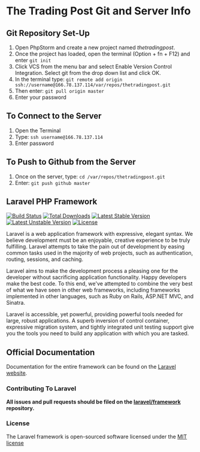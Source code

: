 # The Trading Post Git and Server Info

## Git Repository Set-Up
1. Open PhpStorm and create a new project named *thetradingpost*.
2. Once the project has loaded, open the terminal (Option + fn + F12) and enter `git init`
3. Click VCS from the menu bar and select Enable Version Control Integration. Select git from the drop down list and click OK.
4. In the terminal type: `git remote add origin ssh://username@166.78.137.114/var/repos/thetradingpost.git`
5. Then enter: `git pull origin master`
6. Enter your password

## To Connect to the Server
1. Open the Terminal
2. Type: `ssh username@166.78.137.114`
3. Enter password

## To Push to Github from the Server
1. Once on the server, type: `cd /var/repos/thetradingpost.git`
2. Enter: `git push github master`

## Laravel PHP Framework

[![Build Status](https://travis-ci.org/laravel/framework.svg)](https://travis-ci.org/laravel/framework)
[![Total Downloads](https://poser.pugx.org/laravel/framework/downloads.svg)](https://packagist.org/packages/laravel/framework)
[![Latest Stable Version](https://poser.pugx.org/laravel/framework/v/stable.svg)](https://packagist.org/packages/laravel/framework)
[![Latest Unstable Version](https://poser.pugx.org/laravel/framework/v/unstable.svg)](https://packagist.org/packages/laravel/framework)
[![License](https://poser.pugx.org/laravel/framework/license.svg)](https://packagist.org/packages/laravel/framework)

Laravel is a web application framework with expressive, elegant syntax. We believe development must be an enjoyable, creative experience to be truly fulfilling. Laravel attempts to take the pain out of development by easing common tasks used in the majority of web projects, such as authentication, routing, sessions, and caching.

Laravel aims to make the development process a pleasing one for the developer without sacrificing application functionality. Happy developers make the best code. To this end, we've attempted to combine the very best of what we have seen in other web frameworks, including frameworks implemented in other languages, such as Ruby on Rails, ASP.NET MVC, and Sinatra.

Laravel is accessible, yet powerful, providing powerful tools needed for large, robust applications. A superb inversion of control container, expressive migration system, and tightly integrated unit testing support give you the tools you need to build any application with which you are tasked.

## Official Documentation

Documentation for the entire framework can be found on the [Laravel website](http://laravel.com/docs).

### Contributing To Laravel

**All issues and pull requests should be filed on the [laravel/framework](http://github.com/laravel/framework) repository.**

### License

The Laravel framework is open-sourced software licensed under the [MIT license](http://opensource.org/licenses/MIT)
